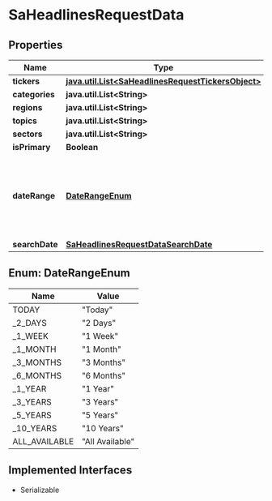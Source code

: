

# SaHeadlinesRequestData


## Properties

Name | Type | Description | Notes
------------ | ------------- | ------------- | -------------
**tickers** | [**java.util.List&lt;SaHeadlinesRequestTickersObject&gt;**](SaHeadlinesRequestTickersObject.md) |  |  [optional]
**categories** | **java.util.List&lt;String&gt;** |  |  [optional]
**regions** | **java.util.List&lt;String&gt;** |  |  [optional]
**topics** | **java.util.List&lt;String&gt;** |  |  [optional]
**sectors** | **java.util.List&lt;String&gt;** |  |  [optional]
**isPrimary** | **Boolean** |  |  [optional]
**dateRange** | [**DateRangeEnum**](#DateRangeEnum) | see list of valid date ranges. Date range is mutually exlusive to start/end time |  [optional]
**searchDate** | [**SaHeadlinesRequestDataSearchDate**](SaHeadlinesRequestDataSearchDate.md) |  |  [optional]



## Enum: DateRangeEnum

Name | Value
---- | -----
TODAY | &quot;Today&quot;
_2_DAYS | &quot;2 Days&quot;
_1_WEEK | &quot;1 Week&quot;
_1_MONTH | &quot;1 Month&quot;
_3_MONTHS | &quot;3 Months&quot;
_6_MONTHS | &quot;6 Months&quot;
_1_YEAR | &quot;1 Year&quot;
_3_YEARS | &quot;3 Years&quot;
_5_YEARS | &quot;5 Years&quot;
_10_YEARS | &quot;10 Years&quot;
ALL_AVAILABLE | &quot;All Available&quot;


## Implemented Interfaces

* Serializable


